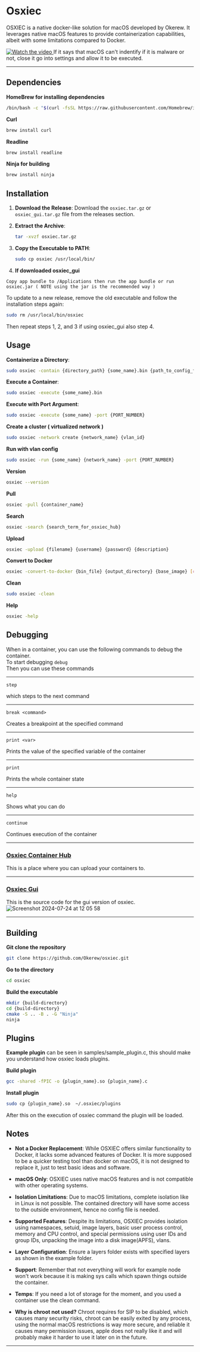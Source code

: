 # Osxiec

OSXIEC is a native docker-like solution for macOS developed by Okerew. It leverages native macOS features to provide containerization capabilities, albeit with some limitations compared to Docker.

<a href="https://youtu.be/CkJT0STyIZE" target="_blank">
 <img src="https://github.com/user-attachments/assets/d45e77d8-9532-482f-b4f6-874a301f4916" alt="Watch the video" />
</a>
If it says that macOS can't indentify if it is malware or not, close it go into settings and allow it to be executed.

____


## Dependencies
**HomeBrew for installing dependencies**
```sh
/bin/bash -c "$(curl -fsSL https://raw.githubusercontent.com/Homebrew/install/HEAD/install.sh)"
```
**Curl**
```sh
brew install curl
```
**Readline**
```sh
brew install readline
```
**Ninja for building**
```sh
brew install ninja
```
## Installation

1. **Download the Release**:
   Download the `osxiec.tar.gz` or `osxiec_gui.tar.gz` file from the releases section.

2. **Extract the Archive**:
   ```sh
   tar -xvzf osxiec.tar.gz
   ```

3. **Copy the Executable to PATH**:
   ```sh
   sudo cp osxiec /usr/local/bin/
   ```
 4. **If downloaded osxiec_gui**
   ```
   Copy app bundle to /Applications then run the app bundle or run osxiec.jar ( NOTE using the jar is the recommended way )
   ```

To update to a new release, remove the old executable and follow the installation steps again:
```sh
sudo rm /usr/local/bin/osxiec
```
Then repeat steps 1, 2, and 3 if using osxiec_gui also step 4.

## Usage

**Containerize a Directory**:
```sh
sudo osxiec -contain {directory_path} {some_name}.bin {path_to_config_file_in_directory_path}
```

**Execute a Container**:
```sh
sudo osxiec -execute {some_name}.bin
```

**Execute with Port Argument**:
```sh
sudo osxiec -execute {some_name} -port {PORT_NUMBER}
```
**Create a cluster ( virtualized network )**
```sh
sudo osxiec -network create {network_name} {vlan_id}
```
**Run with vlan config**
``` sh
sudo osxiec -run {some_name} {network_name} -port {PORT_NUMBER}
```
**Version**
```sh
osxiec --version
```
**Pull**
```sh
osxiec -pull {container_name}
```
**Search**
```sh
osxiec -search {search_term_for_osxiec_hub}
```
**Upload**
```sh
osxiec -upload {filename} {username} {password} {description}
```
**Convert to Docker**
```sh
osxiec -convert-to-docker {bin_file} {output_directory} {base_image} [custom_dockerfile]
```
**Clean**
```sh
sudo osxiec -clean
```
**Help**
```sh
osxiec -help
```

## Debugging

When in a container, you can use the following commands to debug the container.
<br>
To start debugging `debug`
<br>
Then you can use these commands
___
``` 
step
```
which steps to the next command
___
``` 
break <command>
```
Creates a breakpoint at the specified command
___
``` 
print <var>
```
Prints the value of the specified variable of the container
___
``` 
print
```
Prints the whole container state
___
``` 
help
```
Shows what you can do
___
``` 
continue
```
Continues execution of the container
_____
### <a href="https://osxiec.glitch.me">Osxiec Container Hub</a>
This is a place where you can upload your containers to.
___
### <a href="https://github.com/Okerew/osxiec_gui">Osxiec Gui</a>
This is the source code for the gui version of osxiec.
![Screenshot 2024-07-24 at 12 05 58](https://github.com/user-attachments/assets/42d858e1-e4fd-4a82-b2e8-f86a7c35be38)

___
## Building
**Git clone the repository**
``` sh
git clone https://github.com/Okerew/osxiec.git
```
**Go to the directory**
``` sh
cd osxiec
```
**Build the executable**
``` sh
mkdir {build-directory}
cd {build-directory}
cmake -S .. -B . -G "Ninja"
ninja
```

## Plugins
**Example plugin** can be seen in samples/sample_plugin.c, this should make you understand how osxiec loads plugins.

**Build plugin**
``` sh
gcc -shared -fPIC -o {plugin_name}.so {plugin_name}.c  
```

**Install plugin**

``` sh 
sudo cp {plugin_name}.so  ~/.osxiec/plugins
```
After this on the execution of osxiec command the plugin will be loaded.
## Notes

- **Not a Docker Replacement**:
  While OSXIEC offers similar functionality to Docker, it lacks some advanced features of Docker. It is more supposed to be a quicker testing tool than docker on macOS, it is not designed to replace it, just to test basic ideas and software.

- **macOS Only**:
  OSXIEC uses native macOS features and is not compatible with other operating systems.

- **Isolation Limitations**:
  Due to macOS limitations, complete isolation like in Linux is not possible. The contained directory will have some access to the outside environment, hence no config file is needed.

- **Supported Features**:
  Despite its limitations, OSXIEC provides isolation using namespaces, setuid, image layers, basic user process control, memory and CPU control, and special permissions using user IDs and group IDs, unpacking the image into a disk image(APFS), vlans.

- **Layer Configuration**:
  Ensure a layers folder exists with specified layers as shown in the example folder.
- **Support**: Remember that not everything will work for example node won't work because it is making sys calls which spawn things outside the container.
- **Temps**: If you need a lot of storage for the moment, and you used a container use the clean command. 

- **Why is chroot not used?**
  Chroot requires for SIP to be disabled, which causes many security risks, chroot can be easily exited by any process, using the normal macOS restrictions is way more secure, and reliable
  it causes many permission issues, apple does not really like it and will probably make it harder to use it later on in the future.
---

